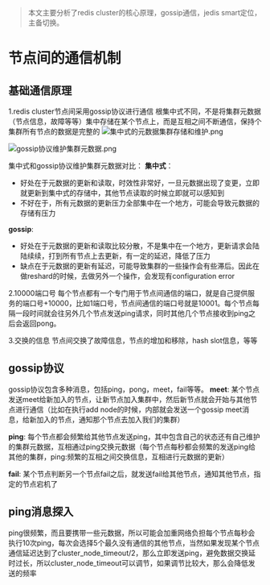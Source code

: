 > 本文主要分析了redis cluster的核心原理，gossip通信，jedis smart定位，主备切换。
# 节点间的通信机制
## 基础通信原理
1.redis cluster节点间采用gossip协议进行通信
  根集中式不同，不是将集群元数据（节点信息，故障等等）集中存储在某个节点上，而是互相之间不断通信，保持个集群所有节点的数据是完整的
  ![集中式的元数据集群存储和维护.png](https://upload-images.jianshu.io/upload_images/9905084-f96e7bcee01ef1ae.png?imageMogr2/auto-orient/strip%7CimageView2/2/w/1240)

![gossip协议维护集群元数据.png](https://upload-images.jianshu.io/upload_images/9905084-fbb19615a10e65e2.png?imageMogr2/auto-orient/strip%7CimageView2/2/w/1240)

集中式和gossip协议维护集群元数据对比：
**集中式**：
- 好处在于元数据的更新和读取，时效性非常好，一旦元数据出现了变更，立即就更新到集中式的存储中，其他节点读取的时候立即就可以感知到
- 不好在于，所有元数据的更新压力全部集中在一个地方，可能会导致元数据的存储有压力

**gossip**:
- 好处在于元数据的更新和读取比较分散，不是集中在一个地方，更新请求会陆陆续续，打到所有节点上去更新，有一定的延迟，降低了压力
- 缺点在于元数据的更新有延迟，可能导致集群的一些操作会有些滞后。因此在做reshard的时候，去做另外一个操作，会发现有configuration error

2.10000端口号
  每个节点都有一个专门用于节点间通信的端口，就是自己提供服务的端口号+10000，比如1端口号，节点间通信的端口号就是10001。每个节点每隔一段时间就会往另外几个节点发送ping请求，同时其他几个节点接收到ping之后会返回pong。

3.交换的信息
  节点间交换了故障信息，节点的增加和移除，hash slot信息，等等

## gossip协议
  gossip协议包含多种消息，包括ping，pong，meet，fail等等。
  **meet**: 某个节点发送meet给新加入的节点，让新节点加入集群中，然后新节点就会开始与其他节点进行通信（比如在执行add node的时候，内部就会发送一个gossip meet消息，给新加入的节点，通知那个节点去加入我们的集群）

**ping**: 每个节点都会频繁给其他节点发送ping，其中包含自己的状态还有自己维护的集群元数据，互相通过ping交换元数据（每个节点每秒都会频繁的发送ping给其他的集群，ping:频繁的互相之间交换信息，互相进行元数据的更新）

  **fail**: 某个节点判断另一个节点fail之后，就发送fail给其他节点，通知其他节点，指定的节点宕机了

## ping消息探入
 ping很频繁，而且要携带一些元数据，所以可能会加重网络负担每个节点每秒会执行10次ping，每次会选择5个最久没有通信的其他节点，当然如果发现某个节点通信延迟达到了cluster_node_timeout/2，那么立即发送ping，避免数据交换延时过长，所以cluster_node_timeout可以调节，如果调节比较大，那么会降低发送的频率
##


